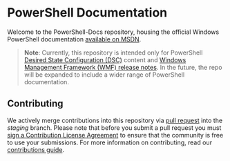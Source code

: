 # PowerShell Documentation

Welcome to the PowerShell-Docs repository, housing the official Windows PowerShell documentation [available on MSDN](https://msdn.microsoft.com/powershell/dsc/overview). 

> **Note**: Currently, this repository is intended only for PowerShell [Desired State Configuration (DSC)](https://msdn.microsoft.com/en-us/powershell/dsc/overview) content and [Windows Management Framework (WMF) release notes](https://msdn.microsoft.com/en-us/powershell/wmf/releasenotes). In the future, the repo will be expanded to include a wider range of PowerShell documentation. 

## Contributing

We actively merge contributions into this repository via [pull request](https://help.github.com/articles/using-pull-requests/) into the *staging* branch. 
Please note that before you submit a pull request you must [sign a Contribution License Agreement](https://cla.microsoft.com/) to ensure that the community is free to use your submissions.
For more information on contributing, read our [contributions guide](CONTRIBUTING.md).
